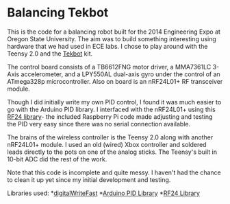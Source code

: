 Balancing Tekbot
================

This is the code for a balancing robot built for the 2014 Engineering Expo at 
Oregon State University. The aim was to build something interesting using 
hardware that we had used in ECE labs. I chose to play around with the
Teensy 2.0 and the [Tekbot](http://eecs.oregonstate.edu/education/courses/ece272/) kit.

The control board consists of a TB6612FNG motor driver, a MMA7361LC 3-Axis accelerometer,
and a LPY550AL dual-axis gyro under the control of an ATmega328p microcontroller. Also
on board is an nRF24L01+ RF transceiver module.

Though I did initially write my own PID control, I found it was much easier to go with the 
Arduino PID library. I interfaced with the nRF24L01+ using this
[RF24 library](https://github.com/stanleyseow)- the included Raspberry Pi code made adjusting
and testing the PID very easy since there was no serial connection available.

The brains of the wireless controller is the Teensy 2.0 along with another nRF24L01+ module.
I used an old (wired) Xbox controller and soldered leads directly to the pots on one of the
analog sticks. The Teensy's built in 10-bit ADC did the rest of the work.

Note that this code is incomplete and quite messy. I haven't had the chance to clean it up yet
since my initial development and testing.

Libraries used:
*[digitalWriteFast](https://code.google.com/p/digitalwritefast/)
*[Arduino PID Library](https://github.com/br3ttb/Arduino-PID-Library/)
*[RF24 Library](https://github.com/stanleyseow)
